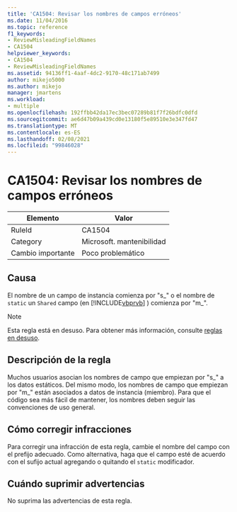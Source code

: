 ```yaml
---
title: 'CA1504: Revisar los nombres de campos erróneos'
ms.date: 11/04/2016
ms.topic: reference
f1_keywords:
- ReviewMisleadingFieldNames
- CA1504
helpviewer_keywords:
- CA1504
- ReviewMisleadingFieldNames
ms.assetid: 94136ff1-4aaf-4dc2-9170-48c171ab7499
author: mikejo5000
ms.author: mikejo
manager: jmartens
ms.workload:
- multiple
ms.openlocfilehash: 192ffbb42da17ec3bec07289b81f7f26bdfc0dfd
ms.sourcegitcommit: ae6d47b09a439cd0e13180f5e89510e3e347fd47
ms.translationtype: MT
ms.contentlocale: es-ES
ms.lasthandoff: 02/08/2021
ms.locfileid: "99846028"
---
```

# <a name="ca1504-review-misleading-field-names"></a>CA1504: Revisar los nombres de campos erróneos

|Elemento|Valor|
|-|-|
|RuleId|CA1504|
|Category|Microsoft. mantenibilidad|
|Cambio importante|Poco problemático|

## <a name="cause"></a>Causa
El nombre de un campo de instancia comienza por "s_" o el nombre de `static` un `Shared` campo (en [!INCLUDE[vbprvb](../code-quality/includes/vbprvb_md.md)] ) comienza por "m_".

> [!NOTE]
> Esta regla está en desuso. Para obtener más información, consulte [reglas en desuso](fxcop-unported-deprecated-rules.md).

## <a name="rule-description"></a>Descripción de la regla
Muchos usuarios asocian los nombres de campo que empiezan por "s_" a los datos estáticos. Del mismo modo, los nombres de campo que empiezan por "m_" están asociados a datos de instancia (miembro). Para que el código sea más fácil de mantener, los nombres deben seguir las convenciones de uso general.

## <a name="how-to-fix-violations"></a>Cómo corregir infracciones
Para corregir una infracción de esta regla, cambie el nombre del campo con el prefijo adecuado. Como alternativa, haga que el campo esté de acuerdo con el sufijo actual agregando o quitando el `static` modificador.

## <a name="when-to-suppress-warnings"></a>Cuándo suprimir advertencias
No suprima las advertencias de esta regla.
